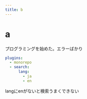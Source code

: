 ```yaml
---
title: b
---
```

# a
プログラミングを始めた。エラーばかり

```yaml
plugins:
  - monorepo
  - search:
      lang:
        - ja
        - en
```
langにenがないと検索うまくできない